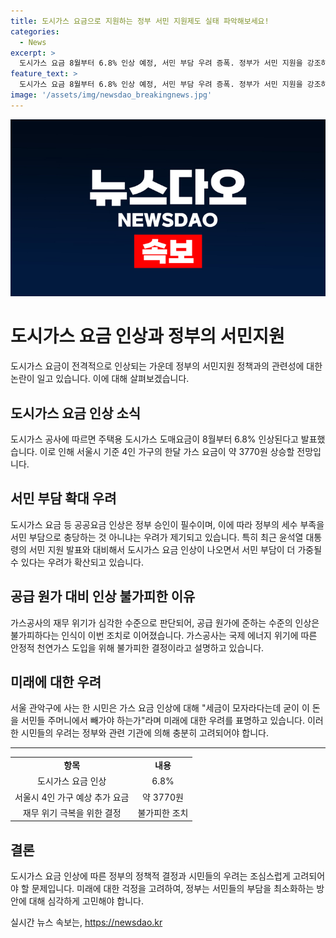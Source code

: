 ```yaml
---
title: 도시가스 요금으로 지원하는 정부 서민 지원제도 실태 파악해보세요!
categories:
  - News
excerpt: >
  도시가스 요금 8월부터 6.8% 인상 예정, 서민 부담 우려 증폭. 정부가 서민 지원을 강조하는 가운데 공공요금 인상에 대한 불만 여론 확산. 가스공사는 재무위기에 따른 불가피한 조치라 주장하며 인상 결정을 내리며 국제 에너지 위기에 따른 원가 상승과 미수금의 이자 부담을 설명함. 서울 관악구 거주자 등 일반 시민들도 서민들 주머니에서 공급 원가에 준하는 인상은 필요하다는 인식을 보이지만, 정부의 서민 지원 방침과의 불일치를 우려하는 목소리 강하게 나옴.
feature_text: >
  도시가스 요금 8월부터 6.8% 인상 예정, 서민 부담 우려 증폭. 정부가 서민 지원을 강조하는 가운데 공공요금 인상에 대한 불만 여론 확산. 가스공사는 재무위기에 따른 불가피한 조치라 주장하며 인상 결정을 내리며 국제 에너지 위기에 따른 원가 상승과 미수금의 이자 부담을 설명함. 서울 관악구 거주자 등 일반 시민들도 서민들 주머니에서 공급 원가에 준하는 인상은 필요하다는 인식을 보이지만, 정부의 서민 지원 방침과의 불일치를 우려하는 목소리 강하게 나옴.
image: '/assets/img/newsdao_breakingnews.jpg'
---
```


<p><img src="/assets/img/newsdao_breakingnews.jpg" alt="ranknews 속보" /></p>

<h1>도시가스 요금 인상과 정부의 서민지원</h1>

<p data-ke-size="size16">도시가스 요금이 전격적으로 인상되는 가운데 정부의 서민지원 정책과의 관련성에 대한 논란이 일고 있습니다. 이에 대해 살펴보겠습니다.</p>

<h2>도시가스 요금 인상 소식</h2>

<p data-ke-size="size16">도시가스 공사에 따르면 주택용 도시가스 도매요금이 8월부터 6.8% 인상된다고 발표했습니다. 이로 인해 서울시 기준 4인 가구의 한달 가스 요금이 약 3770원 상승할 전망입니다.</p>

<h2>서민 부담 확대 우려</h2>

<p data-ke-size="size16">도시가스 요금 등 공공요금 인상은 정부 승인이 필수이며, 이에 따라 정부의 세수 부족을 서민 부담으로 충당하는 것 아니냐는 우려가 제기되고 있습니다. 특히 최근 윤석열 대통령의 서민 지원 발표와 대비해서 도시가스 요금 인상이 나오면서 서민 부담이 더 가중될 수 있다는 우려가 확산되고 있습니다.</p>

<h2>공급 원가 대비 인상 불가피한 이유</h2>

<p data-ke-size="size16">가스공사의 재무 위기가 심각한 수준으로 판단되어, 공급 원가에 준하는 수준의 인상은 불가피하다는 인식이 이번 조치로 이어졌습니다. 가스공사는 국제 에너지 위기에 따른 안정적 천연가스 도입을 위해 불가피한 결정이라고 설명하고 있습니다.</p>

<h2>미래에 대한 우려</h2>

<p data-ke-size="size16">서울 관악구에 사는 한 시민은 가스 요금 인상에 대해 "세금이 모자라다는데 굳이 이 돈을 서민들 주머니에서 빼가야 하는가"라며 미래에 대한 우려를 표명하고 있습니다. 이러한 시민들의 우려는 정부와 관련 기관에 의해 충분히 고려되어야 합니다.</p>

<hr>

<table>
  <tbody>
    <tr>
      <td style="text-align: center; height: 17px;"><b>항목</b></td>
      <td style="text-align: center; height: 17px;"><b>내용</b></td>
    </tr>
    <tr>
      <td style="text-align: center; height: 17px;">도시가스 요금 인상</td>
      <td style="text-align: center; height: 17px;">6.8%</td>
    </tr>
    <tr>
      <td style="text-align: center; height: 17px;">서울시 4인 가구 예상 추가 요금</td>
      <td style="text-align: center; height: 17px;">약 3770원</td>
    </tr>
    <tr>
      <td style="text-align: center; height: 17px;">재무 위기 극복을 위한 결정</td>
      <td style="text-align: center; height: 17px;">불가피한 조치</td>
    </tr>
  </tbody>
</table>

<h2>결론</h2>

<p data-ke-size="size16">도시가스 요금 인상에 따른 정부의 정책적 결정과 시민들의 우려는 조심스럽게 고려되어야 할 문제입니다. 미래에 대한 걱정을 고려하여, 정부는 서민들의 부담을 최소화하는 방안에 대해 심각하게 고민해야 합니다.</p>
실시간 뉴스 속보는, <a href="https://newsdao.kr" rel="dofollow">https://newsdao.kr</a>


